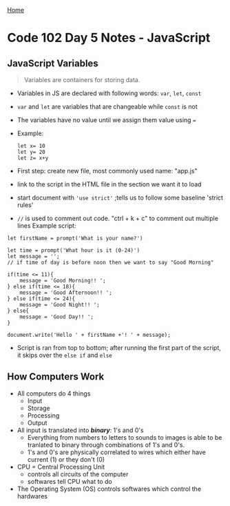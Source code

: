 [Home](https://ezgi-c.github.io/reading-notes/)

# Code 102 Day 5 Notes - JavaScript

## JavaScript Variables

>Variables are containers for storing data.

- Variables in JS are declared with following words:
  `var`,
  `let`,
  `const`
- `var` and `let` are variables that are changeable while `const` is not
- The variables have no value until we assign them value using `=`
- Example:

  ```
  let x= 10
  let y= 20
  let z= x+y
  ```

- First step: create new file, most commonly used name: "app.js"
- link to the script in the HTML file in the section we want it to load
- start document with  `'use strict'` ;tells us to follow some baseline 'strict rules'
- `//` is used to comment out code. "ctrl + k + c" to comment out multiple lines
Example script:

```
let firstName = prompt('What is your name?')

let time = prompt('What hour is it (0-24)')
let message = '';
// if time of day is before noon then we want to say "Good Morning"

if(time <= 11){
    message = 'Good Morning!! ';
} else if(time <= 18){
    message = 'Good Afternoon!! ';
} else if(time <= 24){
    message = 'Good Night!! ';
} else{
    message = 'Good Day!! ';
}

document.write('Hello ' + firstName +'! ' + message);
```

- Script is ran from top to bottom; after running the first part of the script, it skips over the `else if` and `else`

## How Computers Work

- All computers do 4 things
  - Input
  - Storage
  - Processing
  - Output
- All input is translated into ***binary***: 1's and 0's
  - Everything from numbers to letters to sounds to images is able to be tranlated to binary through combinations of 1's and 0's.
  - 1's and 0's are physically correlated to wires which either have current (1) or they don't (0)
- CPU = Central Processing Unit
  - controls all circuits of the computer
  - softwares tell CPU what to do
- The Operating System (OS) controls softwares which control the hardwares
